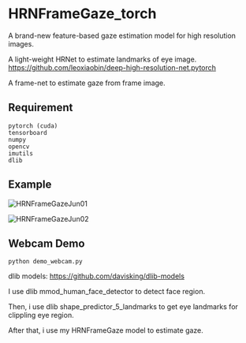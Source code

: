 # HRNFrameGaze_torch
A brand-new feature-based gaze estimation model for high resolution images.

A light-weight HRNet to estimate landmarks of eye image. https://github.com/leoxiaobin/deep-high-resolution-net.pytorch

A frame-net to estimate gaze from frame image.

## Requirement
```
pytorch (cuda)
tensorboard
numpy
opencv
imutils
dlib
```

## Example
![HRNFrameGazeJun01](https://z3.ax1x.com/2021/05/10/gtSzg1.gif)

![HRNFrameGazeJun02](https://z3.ax1x.com/2021/05/10/gtSx3R.gif)

## Webcam Demo
```
python demo_webcam.py
```
dlib models: https://github.com/davisking/dlib-models

I use dlib mmod_human_face_detector to detect face region.

Then, i use dlib shape_predictor_5_landmarks to get eye landmarks for clippling eye region.

After that, i use my HRNFrameGaze model to estimate gaze.
